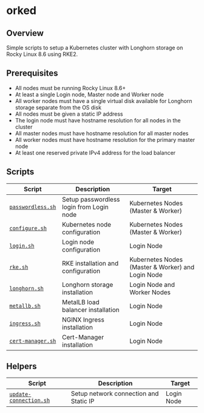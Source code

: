 # orked

## Overview
Simple scripts to setup a Kubernetes cluster with Longhorn storage on Rocky Linux 8.6 using RKE2.

## Prerequisites

- All nodes must be running Rocky Linux 8.6+
- At least a single Login node, Master node and Worker node
- All worker nodes must have a single virtual disk available for Longhorn storage separate from the OS disk
- All nodes must be given a static IP address
- The login node must have hostname resolution for all nodes in the cluster
- All master nodes must have hostname resolution for all master nodes
- All worker nodes must have hostname resolution for the primary master node
- At least one reserved private IPv4 address for the load balancer

## Scripts

| Script | Description | Target |
| ------ | ----------- | ------ |
| [`passwordless.sh`](./scripts/passwordless.sh) | Setup passwordless login from Login node | Kubernetes Nodes (Master & Worker) |
| [`configure.sh`](./scripts/configure.sh) | Kubernetes node configuration | Kubernetes Nodes (Master & Worker) |
| [`login.sh`](./scripts/login.sh) | Login node configuration | Login Node |
| [`rke.sh`](./scripts/rke.sh) | RKE installation and configuration | Kubernetes Nodes (Master & Worker) and Login Node |
| [`longhorn.sh`](./scripts/longhorn.sh) | Longhorn storage installation | Login Node and Worker Nodes |
| [`metallb.sh`](./scripts/metallb.sh) | MetalLB load balancer installation | Login Node |
| [`ingress.sh`](./scripts/ingress.sh) | NGINX Ingress installation | Login Node |
| [`cert-manager.sh`](./scripts/cert-manager.sh) | Cert-Manager installation | Login Node |

## Helpers
| Script | Description | Target |
| ------ | ----------- | ------ |
| [`update-connection.sh`](./helpers/update-connection.sh) | Setup network connection and Static IP | Login Node |
